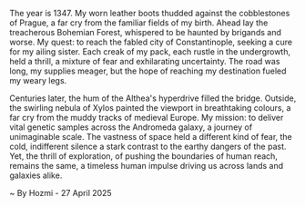 
The year is 1347.  My worn leather boots thudded against the cobblestones of Prague, a far cry from the familiar fields of my birth.  Ahead lay the treacherous Bohemian Forest, whispered to be haunted by brigands and worse.  My quest: to reach the fabled city of Constantinople, seeking a cure for my ailing sister.  Each creak of my pack, each rustle in the undergrowth, held a thrill, a mixture of fear and exhilarating uncertainty. The road was long, my supplies meager, but the hope of reaching my destination fueled my weary legs.

Centuries later, the hum of the Althea's hyperdrive filled the bridge.  Outside, the swirling nebula of Xylos painted the viewport in breathtaking colours, a far cry from the muddy tracks of medieval Europe.  My mission: to deliver vital genetic samples across the Andromeda galaxy, a journey of unimaginable scale.  The vastness of space held a different kind of fear, the cold, indifferent silence a stark contrast to the earthy dangers of the past.  Yet, the thrill of exploration, of pushing the boundaries of human reach, remains the same, a timeless human impulse driving us across lands and galaxies alike.

~ By Hozmi - 27 April 2025
